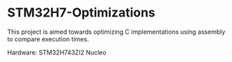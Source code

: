 # STM32H7-Optimizations

This project is aimed towards optimizing C implementations using assembly to compare execution times. 

Hardware: STM32H743ZI2 Nucleo
